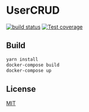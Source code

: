 # UserCRUD

  [![build status][travis-image]][travis-url]
  [![Test coverage][codecov-image]][codecov-url]

## Build
```bash
yarn install
docker-compose build
docker-compose up
```

## License

[MIT](./LICENSE)

[travis-image]: https://img.shields.io/travis/UNArqui17i-B/UserCRUD/master.svg?style=flat-square
[travis-url]: https://travis-ci.org/UNArqui17i-B/UserCRUD
[codecov-image]: https://img.shields.io/codecov/c/github/UNArqui17i-B/UserCRUD.svg?style=flat-square
[codecov-url]: https://codecov.io/gh/UNArqui17i-B/UserCRUD
